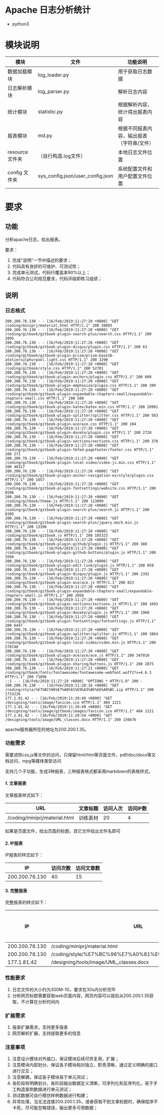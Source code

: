 # Apache 日志分析统计
+ python3

# 模块说明
|模块|文件|功能说明|
|---|---|---|
|数据加载模块|log_loader.py |用于获取日志数据  |
|日志解析模块| log_parser.py| 解析日志内容 |
|统计模块| statistic.py| 根据解析内容，统计得出报表内容|
|报表模块| md.py| 根据不同报表内容，输出报表（字符串/文件）|
|resource 文件夹| （自行构造.log文件） |本地日志文件位置 |
|config 文件夹 | sys_config.json/user_config.json| 系统配置文件和用户配置文件位置
# 要求
## 功能

分析apache日志，给出报表。

要求：
1. 完成“说明”一节中描述的要求；
2. 代码具有良好的可维护、可测试性；
3. 完成单元测试，代码行覆盖率90%以上；
4. 代码符合公司规范要求，代码评级即练习成绩；

## 说明

### 日志格式

```
200.200.76.130 - - [16/Feb/2019:11:27:20 +0800] "GET /coding/miniprj/material.html HTTP/1.1" 200 38093
200.200.76.130 - - [16/Feb/2019:11:27:20 +0800] "GET /coding/gitbook/gitbook-plugin-search-plus/search.css HTTP/1.1" 200 1095
200.200.76.130 - - [16/Feb/2019:11:27:20 +0800] "GET /coding/gitbook/gitbook-plugin-disqus/plugin.css HTTP/1.1" 200 63
200.200.76.130 - - [16/Feb/2019:11:27:20 +0800] "GET /coding/gitbook/gitbook-plugin-prism/prism-base16-ateliersulphurpool.light.css HTTP/1.1" 200 3290
200.200.76.130 - - [16/Feb/2019:11:27:20 +0800] "GET /coding/gitbook/style.css HTTP/1.1" 200 52701
200.200.76.130 - - [16/Feb/2019:11:27:20 +0800] "GET /coding/gitbook/gitbook-plugin-anchors/plugin.css HTTP/1.1" 200 608
200.200.76.130 - - [16/Feb/2019:11:27:20 +0800] "GET /coding/gitbook/gitbook-plugin-emphasize/plugin.css HTTP/1.1" 200 209
200.200.76.130 - - [16/Feb/2019:11:27:20 +0800] "GET /coding/gitbook/gitbook-plugin-expandable-chapters-small/expandable-chapters-small.css HTTP/1.1" 200 580
200.200.76.130 - - [16/Feb/2019:11:27:20 +0800] "GET /coding/gitbook/gitbook-plugin-katex/katex.min.css HTTP/1.1" 200 20991
200.200.76.130 - - [16/Feb/2019:11:27:20 +0800] "GET /coding/gitbook/gitbook-plugin-splitter/splitter.css HTTP/1.1" 200 503
200.200.76.130 - - [16/Feb/2019:11:27:20 +0800] "GET /coding/gitbook/gitbook-plugin-ace/ace.css HTTP/1.1" 200 104
200.200.76.130 - - [16/Feb/2019:11:27:20 +0800] "GET /coding/gitbook/gitbook-plugin-donate/plugin.css HTTP/1.1" 200 2720
200.200.76.130 - - [16/Feb/2019:11:27:20 +0800] "GET /coding/gitbook/gitbook-plugin-sectionx/sectionx.css HTTP/1.1" 200 376
200.200.76.130 - - [16/Feb/2019:11:27:20 +0800] "GET /coding/gitbook/gitbook-plugin-tbfed-pagefooter/footer.css HTTP/1.1" 200 271
200.200.76.130 - - [16/Feb/2019:11:27:20 +0800] "GET /coding/gitbook/gitbook-plugin-local-video/video-js.min.css HTTP/1.1" 200 40317
200.200.76.130 - - [16/Feb/2019:11:27:20 +0800] "GET /coding/gitbook/gitbook-plugin-anchor-navigation-ex/style/plugin.css HTTP/1.1" 200 1657
200.200.76.130 - - [16/Feb/2019:11:27:20 +0800] "GET /coding/gitbook/gitbook-plugin-fontsettings/website.css HTTP/1.1" 200 8596
200.200.76.130 - - [16/Feb/2019:11:27:20 +0800] "GET /coding/gitbook/theme.js HTTP/1.1" 200 113099
200.200.76.130 - - [16/Feb/2019:11:27:20 +0800] "GET /coding/gitbook/gitbook-plugin-search-plus/search.js HTTP/1.1" 200 8305
200.200.76.130 - - [16/Feb/2019:11:27:20 +0800] "GET /coding/gitbook/gitbook-plugin-search-plus/jquery.mark.min.js HTTP/1.1" 200 13390
200.200.76.130 - - [16/Feb/2019:11:27:20 +0800] "GET /coding/gitbook/gitbook.js HTTP/1.1" 200 105323
200.200.76.130 - - [16/Feb/2019:11:27:20 +0800] "GET /coding/gitbook/gitbook-plugin-github/plugin.js HTTP/1.1" 200 388
200.200.76.130 - - [16/Feb/2019:11:27:20 +0800] "GET /coding/gitbook/gitbook-plugin-github-buttons/plugin.js HTTP/1.1" 200 3566
200.200.76.130 - - [16/Feb/2019:11:27:20 +0800] "GET /coding/gitbook/gitbook-plugin-edit-link/plugin.js HTTP/1.1" 200 859
200.200.76.130 - - [16/Feb/2019:11:27:20 +0800] "GET /coding/gitbook/gitbook-plugin-disqus/plugin.js HTTP/1.1" 200 2392
200.200.76.130 - - [16/Feb/2019:11:27:20 +0800] "GET /coding/gitbook/gitbook-plugin-ace/ace.js HTTP/1.1" 200 823
200.200.76.130 - - [16/Feb/2019:11:27:20 +0800] "GET /coding/gitbook/gitbook-plugin-expandable-chapters-small/expandable-chapters-small.js HTTP/1.1" 200 2058
200.200.76.130 - - [16/Feb/2019:11:27:20 +0800] "GET /coding/gitbook/gitbook-plugin-sectionx/sectionx.js HTTP/1.1" 200 1693
200.200.76.130 - - [16/Feb/2019:11:27:20 +0800] "GET /coding/gitbook/gitbook-plugin-donate/plugin.js HTTP/1.1" 200 1960
200.200.76.130 - - [16/Feb/2019:11:27:20 +0800] "GET /coding/gitbook/gitbook-plugin-fontsettings/fontsettings.js HTTP/1.1" 200 6447
200.200.76.130 - - [16/Feb/2019:11:27:20 +0800] "GET /coding/gitbook/gitbook-plugin-splitter/splitter.js HTTP/1.1" 200 3864
200.200.76.130 - - [16/Feb/2019:11:27:20 +0800] "GET /coding/gitbook/gitbook-plugin-local-video/video.min.js HTTP/1.1" 200 278740
200.200.76.130 - - [16/Feb/2019:11:27:20 +0800] "GET /coding/gitbook/gitbook-plugin-ace/ace/ace.js HTTP/1.1" 200 347010
200.200.76.130 - - [16/Feb/2019:11:27:20 +0800] "GET /coding/gitbook/gitbook-plugin-sharing/buttons.js HTTP/1.1" 200 2875
200.200.76.130 - - [16/Feb/2019:11:27:21 +0800] "GET /coding/gitbook/fonts/fontawesome/fontawesome-webfont.woff2?v=4.6.3 HTTP/1.1" 200 71896
::1 - - [16/Feb/2019:11:27:29 +0800] "OPTIONS * HTTP/1.0" 200 -
200.200.76.130 - - [16/Feb/2019:11:28:16 +0800] "GET /coding/style/%E7%BC%96%E7%A0%81%E9%A3%8E%E6%A0%BC.zip HTTP/1.1" 200 1733226
177.1.81.42 - - [16/Feb/2019:11:28:49 +0800] "GET /designing/tools/image/favicon.ico HTTP/1.1" 404 1221
177.1.81.42 - - [16/Feb/2019:11:28:49 +0800] "GET /designing/tools/image/gitbook/images/favicon.ico HTTP/1.1" 404 1221
177.1.81.42 - - [16/Feb/2019:11:28:54 +0800] "GET /designing/tools/image/UML_classes.docx HTTP/1.1" 200 156676

```

apache服务器所在的地址为200.200.1.35。

### 功能需求

需要滤除css,js等文件的访问，只保留html/htm等页面文件，pdf/doc/docx等文档访问，mpg等媒体类型访问

支持几个子功能，生成3种报表，三种报表格式都采用markdown的表格样式。

#### 1. 文章报表

文章报表样式如下：

| URL  | 文章标题 | 访问人次   | 访问IP数 |
|------|----------|------------|----------|
|/coding/miniprj/material.html | 训练素材 | 20 | 4 |

如果是页面文件，给出页面的标题，其它文件给出文件名即可

#### 2. IP报表

IP报表的样式如下：

| IP  |  访问次数 | 访问文章数 |
|-----|-----------|------------|
| 200.200.76.130 | 40 | 15 |

#### 3. 完整报表

完整报表的样式如下：

| IP   | URL |  访问次数 |
|------|-----|-----------|
|200.200.76.130 | /coding/miniprj/material.html | 3 |
|200.200.76.130|/coding/style/%E7%BC%96%E7%A0%81%E9%A3%8E%E6%A0%BC.zip | 1 |
|177.1.81.42|/designing/tools/image/UML_classes.docx|1|

### 性能要求

1. 日志文件的大小约为300M-1G，要求在30s内分析完毕
2. 分析网页标题需要获取web页面内容，网页内容可以提前从200.200.1.35获取，不计算在分析时间内

### 扩展需求

1. 报表扩展需求，支持更多报表
2. 网页解析扩展，支持提取更多的信息

### 注意事项

1. 注意设计模块对外接口，保证模块后续可供复用，扩展；
2. 注意模块内部划分，保证各子模块相对独立，职责清晰，通过定义明确的接口进行交互；
3. 注意解耦，保证各子模块易于单元测试；
4. 各阶段有明确划分，各阶段输出数据定义清晰，可序列化和反序列化，易于手工构造案例数据进行单元测试；
5. 测试数据可自行模仿样例数据进行构建；
6. 异常处理，当无法连接200.200.1.35，或者获取不到文章标题时，确保程序不卡死，尽可能忽略错误，输出更多可用数据；

